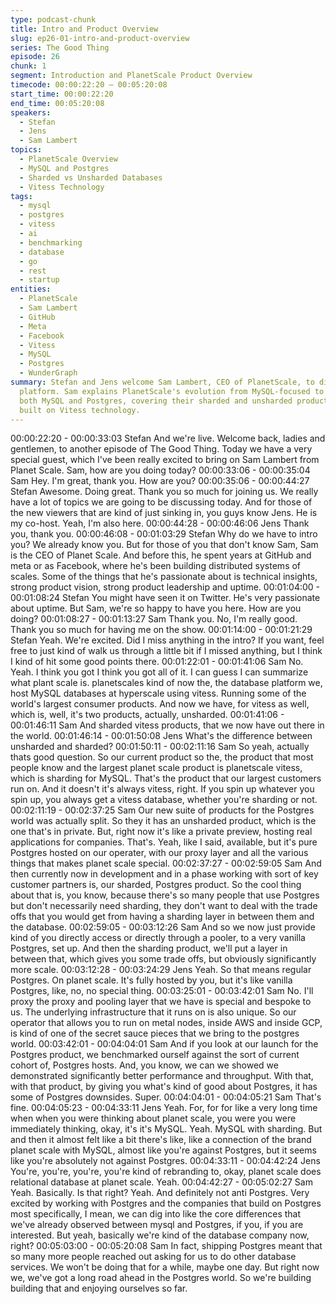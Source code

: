 ```yaml
---
type: podcast-chunk
title: Intro and Product Overview
slug: ep26-01-intro-and-product-overview
series: The Good Thing
episode: 26
chunk: 1
segment: Introduction and PlanetScale Product Overview
timecode: 00:00:22:20 – 00:05:20:08
start_time: 00:00:22:20
end_time: 00:05:20:08
speakers:
  - Stefan
  - Jens
  - Sam Lambert
topics:
  - PlanetScale Overview
  - MySQL and Postgres
  - Sharded vs Unsharded Databases
  - Vitess Technology
tags:
  - mysql
  - postgres
  - vitess
  - ai
  - benchmarking
  - database
  - go
  - rest
  - startup
entities:
  - PlanetScale
  - Sam Lambert
  - GitHub
  - Meta
  - Facebook
  - Vitess
  - MySQL
  - Postgres
  - WunderGraph
summary: Stefan and Jens welcome Sam Lambert, CEO of PlanetScale, to discuss the database
  platform. Sam explains PlanetScale's evolution from MySQL-focused to supporting
  both MySQL and Postgres, covering their sharded and unsharded product offerings
  built on Vitess technology.
---
```


00:00:22:20 - 00:00:33:03
Stefan
And we're live. Welcome back, ladies and gentlemen, to another episode of The Good Thing.
Today we have a very special guest, which I've been really excited to bring on Sam Lambert
from Planet Scale. Sam, how are you doing today?
00:00:33:06 - 00:00:35:04
Sam
Hey. I'm great, thank you. How are you?
00:00:35:06 - 00:00:44:27
Stefan
Awesome. Doing great. Thank you so much for joining us. We really have a lot of topics we are
going to be discussing today. And for those of the new viewers that are kind of just sinking in,
you guys know Jens. He is my co-host. Yeah, I'm also here.
00:00:44:28 - 00:00:46:06
Jens
Thank you, thank you.
00:00:46:08 - 00:01:03:29
Stefan
Why do we have to intro you? We already know you. But for those of you that don't know Sam,
Sam is the CEO of Planet Scale. And before this, he spent years at GitHub and meta or as
Facebook, where he's been building distributed systems of scales. Some of the things that he's
passionate about is technical insights, strong product vision, strong product leadership and
uptime.
00:01:04:00 - 00:01:08:24
Stefan
You might have seen it on Twitter. He's very passionate about uptime. But Sam, we're so happy
to have you here. How are you doing?
00:01:08:27 - 00:01:13:27
Sam
Thank you. No, I'm really good. Thank you so much for having me on the show.
00:01:14:00 - 00:01:21:29
Stefan
Yeah. We're excited. Did I miss anything in the intro? If you want, feel free to just kind of walk us
through a little bit if I missed anything, but I think I kind of hit some good points there.
00:01:22:01 - 00:01:41:06
Sam
No. Yeah. I think you got I think you got all of it. I can guess I can summarize what plant scale is.
planetscales kind of now the, the database platform we, host MySQL databases at hyperscale
using vitess. Running some of the world's largest consumer products. And now we have, for
vitess as well, which is, well, it's two products, actually, unsharded.
00:01:41:06 - 00:01:46:11
Sam
And sharded vitess products, that we now have out there in the world.
00:01:46:14 - 00:01:50:08
Jens
What's the difference between unsharded and sharded?
00:01:50:11 - 00:02:11:16
Sam
So yeah, actually thats good question. So our current product so the, the product that most
people know and the largest planet scale product is planetscale vitess, which is sharding for
MySQL. That's the product that our largest customers run on. And it doesn't it's always vitess,
right. If you spin up whatever you spin up, you always get a vitess database, whether you're
sharding or not.
00:02:11:19 - 00:02:37:25
Sam
Our new suite of products for the Postgres world was actually split. So they it has an unsharded
product, which is the one that's in private. But, right now it's like a private preview, hosting real
applications for companies. That's. Yeah, like I said, available, but it's pure Postgres hosted on
our operater, with our proxy layer and all the various things that makes planet scale special.
00:02:37:27 - 00:02:59:05
Sam
And then currently now in development and in a phase working with sort of key customer
partners is, our sharded, Postgres product. So the cool thing about that is, you know, because
there's so many people that use Postgres but don't necessarily need sharding, they don't want
to deal with the trade offs that you would get from having a sharding layer in between them and
the database.
00:02:59:05 - 00:03:12:26
Sam
And so we now just provide kind of you directly access or directly through a pooler, to a very
vanilla Postgres, set up. And then the sharding product, we'll put a layer in between that, which
gives you some trade offs, but obviously significantly more scale.
00:03:12:28 - 00:03:24:29
Jens
Yeah. So that means regular Postgres. On planet scale. It's fully hosted by you, but it's like
vanilla Postgres, like, no, no special thing.
00:03:25:01 - 00:03:42:01
Sam
No. I'll proxy the proxy and pooling layer that we have is special and bespoke to us. The
underlying infrastructure that it runs on is also unique. So our operator that allows you to run on
metal nodes, inside AWS and inside GCP, is kind of one of the secret sauce pieces that we
bring to the postgres world.
00:03:42:01 - 00:04:04:01
Sam
And if you look at our launch for the Postgres product, we benchmarked ourself against the sort
of current cohort of, Postgres hosts. And, you know, we can we showed we demonstrated
significantly better performance and throughput. With that, with that product, by giving you
what's kind of good about Postgres, it has some of Postgres downsides. Super.
00:04:04:01 - 00:04:05:21
Sam
That's fine.
00:04:05:23 - 00:04:33:11
Jens
Yeah. For, for for like a very long time when when you were thinking about planet scale, you
were you were immediately thinking, okay, it's it's MySQL. Yeah. MySQL with sharding. But and
then it almost felt like a bit there's like, like a connection of the brand planet scale with MySQL,
almost like you're against Postgres, but it seems like you're absolutely not against Postgres.
00:04:33:11 - 00:04:42:24
Jens
You're, you're, you're, you're kind of rebranding to, okay, planet scale does relational database
at planet scale. Yeah.
00:04:42:27 - 00:05:02:27
Sam
Yeah. Basically. Is that right? Yeah. And definitely not anti Postgres. Very excited by working
with Postgres and the companies that build on Postgres most specifically, I mean, we can dig
into like the core differences that we've already observed between mysql and Postgres, if you, if
you are interested. But yeah, basically we're kind of the database company now, right?
00:05:03:00 - 00:05:20:08
Sam
In fact, shipping Postgres meant that so many more people reached out asking for us to do
other database services. We won't be doing that for a while, maybe one day. But right now we,
we've got a long road ahead in the Postgres world. So we're building building that and enjoying
ourselves so far.